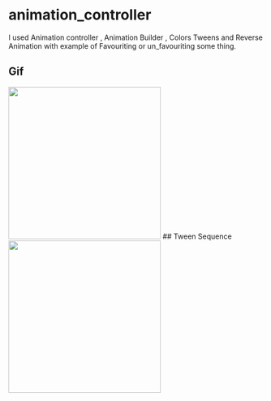 # animation_controller

I used Animation controller , Animation Builder , Colors Tweens and Reverse Animation with example of Favouriting or un_favouriting some thing.

## Gif
<img src='https://user-images.githubusercontent.com/73393935/105055985-7f760500-5a95-11eb-8717-8fef9f98a954.gif' width=300/>
## Tween Sequence
<img src='https://user-images.githubusercontent.com/73393935/105149279-2eaded00-5b25-11eb-9a71-8505541da8ec.gif' width=300 />
